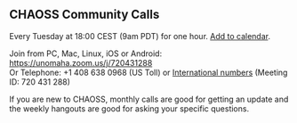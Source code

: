 <a name="calls" id="calls"></a>
## CHAOSS Community Calls

Every Tuesday at 18:00 CEST (9am PDT) for one hour. <a href="https://github.com/chaoss/website/releases/download/v1.0/CHAOSS-Calendar_WeeklySync.ics">Add to calendar</a>.

Join from PC, Mac, Linux, iOS or Android: https://unomaha.zoom.us/j/720431288<br/>
Or Telephone: +1 408 638 0968 (US Toll) or <a href="https://unomaha.zoom.us/zoomconference?m=DKGo2mmIuOv9xSjphoGZZmYKxr5HFrS9">International numbers</a> (Meeting ID: 720 431 288)

If you are new to CHAOSS, monthly calls are good for getting an update and the weekly hangouts are good for asking your specific questions.
